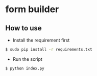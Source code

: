 # form builder

## How to use
- Install the requirement first
```sh
$ sudo pip install -r requirements.txt
```
- Run the script
```sh
$ python index.py
```
